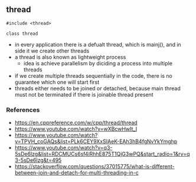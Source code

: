 ## thread
    #include <thread>

    class thread

 - in every application there is a defualt thread, which is mainj(), and in side it we create other threads
 - a thread is also known as lightweight process
    - idea is achieve parallelism by diciding a process into multiple threads
 - if we create multiple threads sequentially in the code, there is no guarantee which one will start first
 - threads either needs to be joined or detached, because main thread must not be terminated if there
   is joinable thread present

### References
 - https://en.cppreference.com/w/cpp/thread/thread
 - https://www.youtube.com/watch?v=wXBcwHwIt_I
 - https://www.youtube.com/watch?v=TPVH_coGAQs&list=PLk6CEY9XxSIAeK-EAh3hB4fgNvYkYmghp
 - https://www.youtube.com/watch?v=q3-5sDe6lzg&list=RDCMUCs6sf4iRhhE875T1QjG3wPQ&start_radio=1&rv=q3-5sDe6lzg&t=495
 - https://stackoverflow.com/questions/37015775/what-is-different-between-join-and-detach-for-multi-threading-in-c
